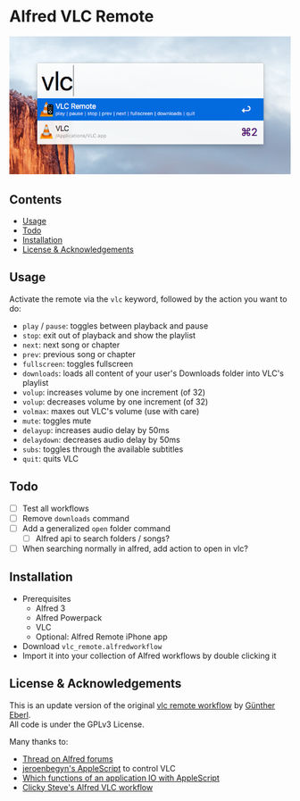 # Alfred VLC Remote

![Basic usage](images/screenshot_basic.png)

## Contents
<!-- MarkdownTOC -->

- [Usage](#usage)
- [Todo](#todo)
- [Installation](#installation)
- [License & Acknowledgements](#license--acknowledgements)

<!-- /MarkdownTOC -->

## Usage

Activate the remote via the `vlc` keyword, followed by the action you want to do:

- `play` / `pause`: toggles between playback and pause
- `stop`: exit out of playback and show the playlist
- `next`: next song or chapter
- `prev`: previous song or chapter
- `fullscreen`: toggles fullscreen
- `downloads`: loads all content of your user's Downloads folder into VLC's playlist
- `volup`: increases volume by one increment (of 32)
- `volup`: decreases volume by one increment (of 32)
- `volmax`: maxes out VLC's volume (use with care)
- `mute`: toggles mute
- `delayup`: increases audio delay by 50ms
- `delaydown`: decreases audio delay by 50ms
- `subs`: toggles through the available subtitles
- `quit`: quits VLC

## Todo
- [ ] Test all workflows
- [ ] Remove `downloads` command
- [ ] Add a generalized `open` folder command
    - [ ] Alfred api to search folders / songs?
- [ ] When searching normally in alfred, add action to open in vlc?

## Installation

- Prerequisites
    - Alfred 3
    - Alfred Powerpack
    - VLC
    - Optional: Alfred Remote iPhone app
- Download `vlc_remote.alfredworkflow`
- Import it into your collection of Alfred workflows by double clicking it

## License & Acknowledgements
This is an update version of the original
[vlc remote workflow](https://github.com/geberl/alfred-vlc-remote) by [Günther Eberl](https://github.com/geberl).  
All code is under the GPLv3 License.

Many thanks to:

- [Thread on Alfred forums](https://www.alfredforum.com/topic/10027-vlc-remote/)
- [jeroenbegyn's AppleScript](https://github.com/jeroenbegyn/VLCControl) to control VLC
- [Which functions of an application IO with AppleScript](https://www.safaribooksonline.com/library/view/applescript-the-definitive/0596102119/ch01s02.html)
- [Clicky Steve's Alfred VLC workflow](http://www.packal.org/workflow/vlc-remote-control)


